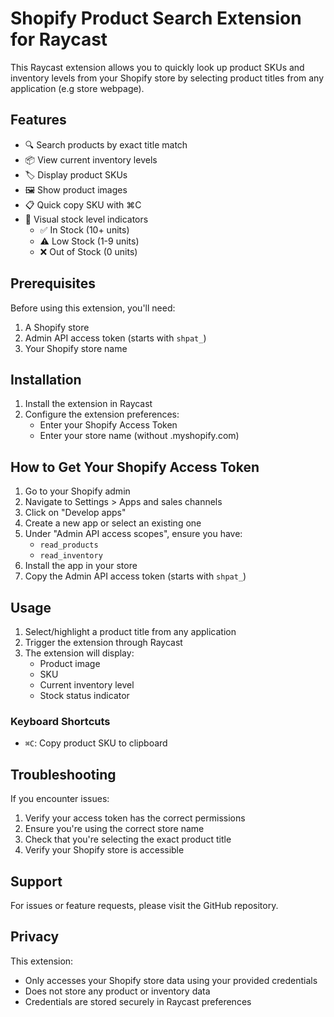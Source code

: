 # Shopify Product Search Extension for Raycast

This Raycast extension allows you to quickly look up product SKUs and inventory levels from your Shopify store by selecting product titles from any application (e.g store webpage).

## Features

- 🔍 Search products by exact title match
- 📦 View current inventory levels
- 🏷️ Display product SKUs
- 🖼️ Show product images
- 📋 Quick copy SKU with ⌘C
- 🚦 Visual stock level indicators
  - ✅ In Stock (10+ units)
  - ⚠️ Low Stock (1-9 units)
  - ❌ Out of Stock (0 units)

## Prerequisites

Before using this extension, you'll need:

1. A Shopify store
2. Admin API access token (starts with `shpat_`)
3. Your Shopify store name

## Installation

1. Install the extension in Raycast
2. Configure the extension preferences:
   - Enter your Shopify Access Token
   - Enter your store name (without .myshopify.com)

## How to Get Your Shopify Access Token

1. Go to your Shopify admin
2. Navigate to Settings > Apps and sales channels
3. Click on "Develop apps"
4. Create a new app or select an existing one
5. Under "Admin API access scopes", ensure you have:
   - `read_products`
   - `read_inventory`
6. Install the app in your store
7. Copy the Admin API access token (starts with `shpat_`)

## Usage

1. Select/highlight a product title from any application
2. Trigger the extension through Raycast
3. The extension will display:
   - Product image
   - SKU
   - Current inventory level
   - Stock status indicator

### Keyboard Shortcuts

- `⌘C`: Copy product SKU to clipboard

## Troubleshooting

If you encounter issues:

1. Verify your access token has the correct permissions
2. Ensure you're using the correct store name
3. Check that you're selecting the exact product title
4. Verify your Shopify store is accessible

## Support

For issues or feature requests, please visit the GitHub repository.

## Privacy

This extension:
- Only accesses your Shopify store data using your provided credentials
- Does not store any product or inventory data
- Credentials are stored securely in Raycast preferences
